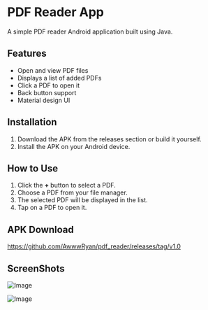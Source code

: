 # PDF Reader App

A simple PDF reader Android application built using Java.

## Features
- Open and view PDF files
- Displays a list of added PDFs
- Click a PDF to open it
- Back button support
- Material design UI

## Installation
1. Download the APK from the releases section or build it yourself.
2. Install the APK on your Android device.

## How to Use
1. Click the **+** button to select a PDF.
2. Choose a PDF from your file manager.
3. The selected PDF will be displayed in the list.
4. Tap on a PDF to open it.

## APK Download
https://github.com/AwwwRyan/pdf_reader/releases/tag/v1.0

## ScreenShots

![Image](https://github.com/user-attachments/assets/e7db117e-33c4-4376-bf84-fdf4842b4051)

![Image](https://github.com/user-attachments/assets/263289f0-b6c4-4140-a9e3-751d01b8b30a)



